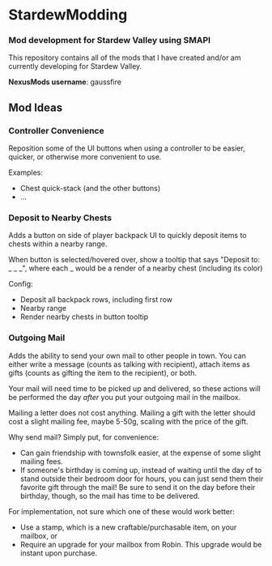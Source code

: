 # StardewModding
### Mod development for Stardew Valley using SMAPI

This repository contains all of the mods that I have created and/or am currently developing for Stardew Valley.

**NexusMods username**: gaussfire

## Mod Ideas

### Controller Convenience
Reposition some of the UI buttons when using a controller to be easier, quicker, or otherwise more convenient to use.

Examples:
  * Chest quick-stack (and the other buttons)
  * ...

### Deposit to Nearby Chests
Adds a button on side of player backpack UI to quickly deposit items to chests within a nearby range.

When button is selected/hovered over, show a tooltip that says "Deposit to: _ _ _", where each _ would be a render of a nearby chest (including its color)

Config:
  * Deposit all backpack rows, including first row
  * Nearby range
  * Render nearby chests in button tooltip

### Outgoing Mail
Adds the ability to send your own mail to other people in town. You can either write a message (counts as talking with recipient), attach items as gifts (counts as gifting the item to the recipient), or both. 

Your mail will need time to be picked up and delivered, so these actions will be performed the day *after* you put your outgoing mail in the mailbox. 

Mailing a letter does not cost anything. Mailing a gift with the letter should cost a slight mailing fee, maybe 5-50g, scaling with the price of the gift.

Why send mail? Simply put, for convenience:
  * Can gain friendship with townsfolk easier, at the expense of some slight mailing fees.
  * If someone's birthday is coming up, instead of waiting until the day of to stand outside their bedroom door for hours, you can just send them their favorite gift through the mail! Be sure to send it on the day before their birthday, though, so the mail has time to be delivered.

For implementation, not sure which one of these would work better:
  * Use a stamp, which is a new craftable/purchasable item, on your mailbox, or
  * Require an upgrade for your mailbox from Robin. This upgrade would be instant upon purchase.
